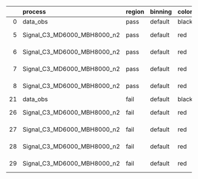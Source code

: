 |    | process                     | region   | binning   | color   | process_type   |   scale | variation   | source_filename                                                      | source_histname    | alias                       | title     |   combine_idx |     lnN |   shapes | syst_type   | direction   | variation_alias   |
|---:|:----------------------------|:---------|:----------|:--------|:---------------|--------:|:------------|:---------------------------------------------------------------------|:-------------------|:----------------------------|:----------|--------------:|--------:|---------:|:------------|:------------|:------------------|
|  0 | data_obs                    | pass     | default   | black   | DATA           |       1 | nominal     | ./histograms_for_2DAlphabet_v18//BH_Data.root                        | hpass              | Data                        | Data      |           nan | nan     |      nan | nan         | nan         | nan               |
|  5 | Signal_C3_MD6000_MBH8000_n2 | pass     | default   | red     | SIGNAL         |       1 | lumi        | ./histograms_for_2DAlphabet_v18//BH_Signal_C3_MD6000_MBH8000_n2.root | hpass              | Signal_C3_MD6000_MBH8000_n2 | BH signal |           nan |   1.016 |      nan | lnN         | nan         | nan               |
|  6 | Signal_C3_MD6000_MBH8000_n2 | pass     | default   | red     | SIGNAL         |       1 | SVM         | ./histograms_for_2DAlphabet_v18//BH_Signal_C3_MD6000_MBH8000_n2.root | hpass_SVMsyst_up   | Signal_C3_MD6000_MBH8000_n2 | BH signal |           nan | nan     |        1 | shapes      | Up          | SVMsyst           |
|  7 | Signal_C3_MD6000_MBH8000_n2 | pass     | default   | red     | SIGNAL         |       1 | SVM         | ./histograms_for_2DAlphabet_v18//BH_Signal_C3_MD6000_MBH8000_n2.root | hpass_SVMsyst_down | Signal_C3_MD6000_MBH8000_n2 | BH signal |           nan | nan     |        1 | shapes      | Down        | SVMsyst           |
|  8 | Signal_C3_MD6000_MBH8000_n2 | pass     | default   | red     | SIGNAL         |       1 | nominal     | ./histograms_for_2DAlphabet_v18//BH_Signal_C3_MD6000_MBH8000_n2.root | hpass              | Signal_C3_MD6000_MBH8000_n2 | BH signal |           nan | nan     |      nan | nan         | nan         | nan               |
| 21 | data_obs                    | fail     | default   | black   | DATA           |       1 | nominal     | ./histograms_for_2DAlphabet_v18//BH_Data.root                        | hfail              | Data                        | Data      |           nan | nan     |      nan | nan         | nan         | nan               |
| 26 | Signal_C3_MD6000_MBH8000_n2 | fail     | default   | red     | SIGNAL         |       1 | lumi        | ./histograms_for_2DAlphabet_v18//BH_Signal_C3_MD6000_MBH8000_n2.root | hfail              | Signal_C3_MD6000_MBH8000_n2 | BH signal |           nan |   1.016 |      nan | lnN         | nan         | nan               |
| 27 | Signal_C3_MD6000_MBH8000_n2 | fail     | default   | red     | SIGNAL         |       1 | SVM         | ./histograms_for_2DAlphabet_v18//BH_Signal_C3_MD6000_MBH8000_n2.root | hfail_SVMsyst_up   | Signal_C3_MD6000_MBH8000_n2 | BH signal |           nan | nan     |        1 | shapes      | Up          | SVMsyst           |
| 28 | Signal_C3_MD6000_MBH8000_n2 | fail     | default   | red     | SIGNAL         |       1 | SVM         | ./histograms_for_2DAlphabet_v18//BH_Signal_C3_MD6000_MBH8000_n2.root | hfail_SVMsyst_down | Signal_C3_MD6000_MBH8000_n2 | BH signal |           nan | nan     |        1 | shapes      | Down        | SVMsyst           |
| 29 | Signal_C3_MD6000_MBH8000_n2 | fail     | default   | red     | SIGNAL         |       1 | nominal     | ./histograms_for_2DAlphabet_v18//BH_Signal_C3_MD6000_MBH8000_n2.root | hfail              | Signal_C3_MD6000_MBH8000_n2 | BH signal |           nan | nan     |      nan | nan         | nan         | nan               |